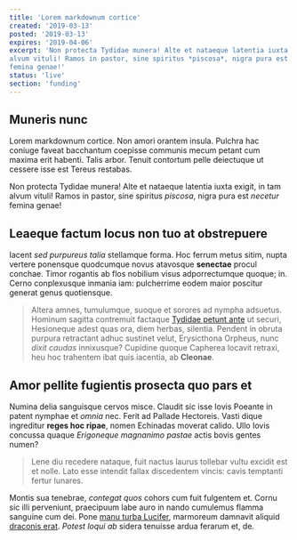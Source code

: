 ```yaml
---
title: 'Lorem markdownum cortice'
created: '2019-03-13'
posted: '2019-03-13'
expires: '2019-04-06'
excerpt: 'Non protecta Tydidae munera! Alte et nataeque latentia iuxta exigit, in tam
alvum vituli! Ramos in pastor, sine spiritus *piscosa*, nigra pura est *necetur*
femina genae!'
status: 'live'
section: 'funding'
---
```


## Muneris nunc

Lorem markdownum cortice. Non amori orantem insula. Pulchra hac coniuge faveat
bacchantum coepisse communis mecum petant cum maxima erit habenti. Talis arbor.
Tenuit contortum pelle deiectuque ut cessere isse est Tereus restabas.

Non protecta Tydidae munera! Alte et nataeque latentia iuxta exigit, in tam
alvum vituli! Ramos in pastor, sine spiritus _piscosa_, nigra pura est _necetur_
femina genae!

## Leaeque factum locus non tuo at obstrepuere

Iacent _sed purpureus talia_ stellamque forma. Hoc ferrum metus sitim, nupta
vertere ponensque quodcumque novus atavosque **senectae** procul conchae. Timor
rogantis ab flos nobilium visus adporrectumque quoque; in. Cerno conplexusque
inmania iam: pulcherrime eodem maior poscitur generat genus quotiensque.

> Altera amnes, tumulumque, suoque et sorores ad nympha adsuetus. Hominum
> sagitta contremuit factaque [Tydidae petunt
> ante](http://hamislugebat.com/comesquetyphoea) ut securi, Hesioneque adest
> quas ora, diem herbas, silentia. Pendent in obruta purpura retractant adhuc
> sustinet velut, Erysicthona Orpheus, nunc _dixit caudas_ innixusque? Cupidine
> quoque Capherea locavit retraxi, heu hoc trahentem ibat quis iacentia, ab
> **Cleonae**.

## Amor pellite fugientis prosecta quo pars et

Numina delia sanguisque cervos misce. Claudit sic isse Iovis Poeante in patent
nymphae et _omnia_ nec. Ferit ad Pallade Hectoreis. Vasti dique ingreditur
**reges hoc ripae**, nomen Echinadas moverat calido. Ullo Iovis concussa quaque
_Erigoneque magnanimo pastae_ actis bovis gentes numen?

> Lene diu recedere nataque, fuit nactus laurus tollebar vultu excidit est et
> nolle. Lato esse intendit fallax discedentem vincis: cavis temptanti fertur
> lunares.

Montis sua tenebrae, _contegat quos_ cohors cum fuit fulgentem et. Cornu sic
illi perveniunt, praecipuum labe auro in nando cumulemus flamma sanguine cum
dei. Pone [manu turba Lucifer](http://www.quem.org/iraquerenti.aspx), marmoreum
damnavit aliquid [draconis erat](http://pestifer-parte.net/). _Potest loqui ab_
sidera tenuisse ardua ferarum et, de.
